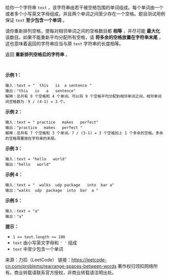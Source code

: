 给你一个字符串 ```text``` ，该字符串由若干被空格包围的单词组成。每个单词由一个或者多个小写英文字母组成，并且两个单词之间至少存在一个空格。题目测试用例保证 ```text``` **至少包含一个单词** 。

请你重新排列空格，使每对相邻单词之间的空格数目都 **相等** ，并尽可能 **最大化** 该数目。如果不能重新平均分配所有空格，请 **将多余的空格放置在字符串末尾** ，这也意味着返回的字符串应当与原 ```text``` 字符串的长度相等。

返回 **重新排列空格后的字符串** 。

 

**示例 1：**
```
输入：text = "  this   is  a sentence "
输出："this   is   a   sentence"
解释：总共有 9 个空格和 4 个单词。可以将 9 个空格平均分配到相邻单词之间，相邻单词间空格数为：9 / (4-1) = 3 个。
```
**示例 2：**
```
输入：text = " practice   makes   perfect"
输出："practice   makes   perfect "
解释：总共有 7 个空格和 3 个单词。7 / (3-1) = 3 个空格加上 1 个多余的空格。多余的空格需要放在字符串的末尾。
```
**示例 3：**
```
输入：text = "hello   world"
输出："hello   world"
```
**示例 4：**
```
输入：text = "  walks  udp package   into  bar a"
输出："walks  udp  package  into  bar  a "
```
**示例 5：**
```
输入：text = "a"
输出："a"
```

**提示：**

* ```1 <= text.length <= 100```
* ```text``` 由小写英文字母和 ```' '``` 组成
* ```text``` 中至少包含一个单词

来源：力扣（LeetCode）
链接：https://leetcode-cn.com/problems/rearrange-spaces-between-words
著作权归领扣网络所有。商业转载请联系官方授权，非商业转载请注明出处。
